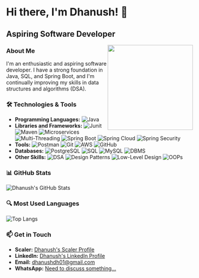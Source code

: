 # Hi there, I'm Dhanush! 👋

## Aspiring Software Developer
<img align='right' src="https://media.giphy.com/media/M9gbBd9nbDrOTu1Mqx/giphy.gif" width="230">

</em></p>

### About Me

I'm an enthusiastic and aspiring software developer. I have a strong foundation in Java, SQL, and Spring Boot, and I'm continually improving my skills in data structures and algorithms (DSA).


### 🛠️ Technologies & Tools

- **Programming Languages:** ![Java](https://img.shields.io/badge/-Java-blue?logo=java&logoColor=white)
- **Libraries and Frameworks:** ![Junit](https://img.shields.io/badge/-Junit-orange?logo=junit&logoColor=white) ![Maven](https://img.shields.io/badge/-Maven-yellow?logo=apache-maven&logoColor=white) ![Microservices](https://img.shields.io/badge/-Microservices-green) ![Multi-Threading](https://img.shields.io/badge/-Multi--Threading-green) ![Spring Boot](https://img.shields.io/badge/-Spring%20Boot-lightgreen?logo=spring-boot&logoColor=white) ![Spring Cloud](https://img.shields.io/badge/-Spring%20Cloud-lightgreen?logo=spring-boot&logoColor=white) ![Spring Security](https://img.shields.io/badge/-Spring%20Security-lightgreen?logo=spring-security&logoColor=white)
- **Tools:** ![Postman](https://img.shields.io/badge/-Postman-orange?logo=postman&logoColor=white) ![Git](https://img.shields.io/badge/-Git-black?logo=git&logoColor=white) ![AWS](https://img.shields.io/badge/-AWS-yellow?logo=amazon-aws&logoColor=white) ![GitHub](https://img.shields.io/badge/-GitHub-black?logo=github&logoColor=white)
- **Databases:** ![PostgreSQL](https://img.shields.io/badge/-PostgreSQL-blue?logo=postgresql&logoColor=white) ![SQL](https://img.shields.io/badge/-SQL-blue) ![MySQL](https://img.shields.io/badge/-MySQL-blue) ![DBMS](https://img.shields.io/badge/-DBMS-blue)
- **Other Skills:** ![DSA](https://img.shields.io/badge/-DSA-green) ![Design Patterns](https://img.shields.io/badge/-Design%20Patterns-green) ![Low-Level Design](https://img.shields.io/badge/-Low--Level%20Design-green) ![OOPs](https://img.shields.io/badge/-OOPs-blue)

### 📊 GitHub Stats

![Dhanush's GitHub Stats](https://github-readme-stats.vercel.app/api?username=dhanushdh01&show_icons=true&theme=radical)

### 🔍 Most Used Languages

![Top Langs](https://github-readme-stats.vercel.app/api/top-langs/?username=dhanushdh01&layout=compact&theme=radical)


### 📫 Get in Touch

- **Scaler:** [Dhanush's Scaler Profile](https://www.scaler.com/academy/profile/7ed363bf08e4/)
- **LinkedIn:** [Dhanush's LinkedIn Profile](https://www.linkedin.com/in/dhanush-s-554873243)
- **Email:** dhanushdh01@gmail.com
- **WhatsApp:** [Need to discuss something...](https://wa.me/918825725960?text=Hii)
